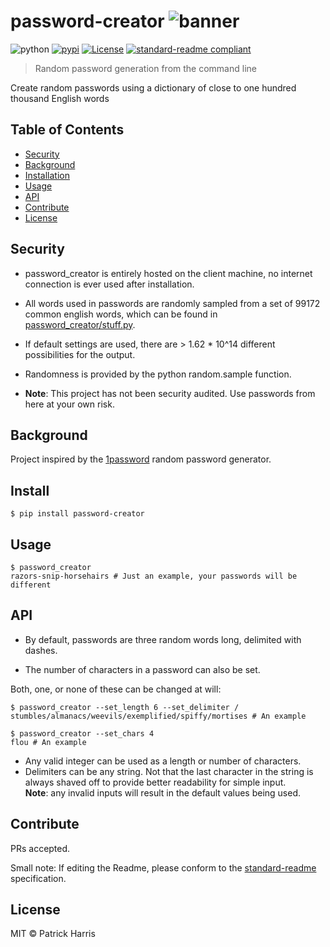 # password-creator ![banner](https://raw.githubusercontent.com/patrickleweryharris/password_creator/master/img/logo.png)


![python](https://img.shields.io/badge/python-3-blue.svg?style=flat-square)
[![pypi](https://img.shields.io/badge/pypi-v1.0.0-blue.svg?style=flat-square)](https://pypi.python.org/pypi/anagram-solver) [![License](https://img.shields.io/badge/license-MIT-blue.svg?style=flat-square)](https://github.com/patrickleweryharris/anagram-solver/blob/master/LICENSE) [![standard-readme compliant](https://img.shields.io/badge/standard--readme-OK-green.svg?style=flat-square)](https://github.com/RichardLitt/standard-readme)


> Random password generation from the command line

Create random passwords using a dictionary of close to one hundred thousand English words

## Table of Contents

- [Security](#security)
- [Background](#background)
- [Installation](#installation)
- [Usage](#usage)
- [API](#api)
- [Contribute](#contribute)
- [License](#license)

## Security

- password_creator is entirely hosted on the client machine, no internet connection is ever used after installation.

- All words used in passwords are randomly sampled from a set of 99172 common english words, which can be found in [password_creator/stuff.py](https://github.com/patrickleweryharris/password_creator/blob/master/password_creator/stuff.py).

- If default settings are used, there are > 1.62 * 10^14 different possibilities for the output.

- Randomness is provided by the python random.sample function.

- **Note**: This project has not been security audited. Use passwords from here at your own risk.

## Background

Project inspired by the [1password](https://github.com/AgileBits) random password generator.

## Install

```shell
$ pip install password-creator
```

## Usage

```shell
$ password_creator
razors-snip-horsehairs # Just an example, your passwords will be different
```

## API
- By default, passwords are three random words long, delimited with dashes.

- The number of characters in a password can also be set.

Both, one, or none of these can be changed at will:

```shell
$ password_creator --set_length 6 --set_delimiter /
stumbles/almanacs/weevils/exemplified/spiffy/mortises # An example
```

```shell
$ password_creator --set_chars 4
flou # An example
```

- Any valid integer can be used as a length or number of characters.
- Delimiters can be any string. Not that the last character in the string is always shaved off to provide better readability for simple input.  
**Note**: any invalid inputs will result in the default values being used.
## Contribute

PRs accepted.

Small note: If editing the Readme, please conform to the [standard-readme](https://github.com/RichardLitt/standard-readme) specification.

## License

MIT © Patrick Harris
